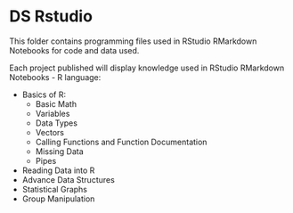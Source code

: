 # DS Rstudio
This folder contains programming files used in RStudio RMarkdown Notebooks for code and data used.

Each project published will display knowledge used in RStudio RMarkdown Notebooks - R language:
* Basics of R:
  * Basic Math
  * Variables
  * Data Types
  * Vectors
  * Calling Functions and Function Documentation
  * Missing Data
  * Pipes
* Reading Data into R
* Advance Data Structures
* Statistical Graphs
* Group Manipulation
